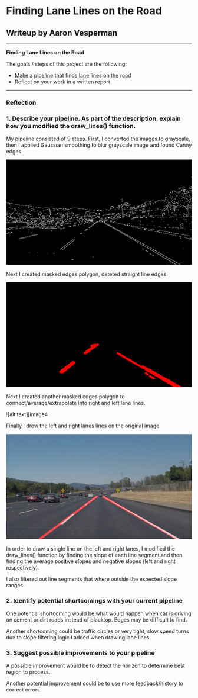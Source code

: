 # **Finding Lane Lines on the Road** 

## Writeup by Aaron Vesperman



---

**Finding Lane Lines on the Road**

The goals / steps of this project are the following:
* Make a pipeline that finds lane lines on the road
* Reflect on your work in a written report


[//]: # (Image References)

[image1]: ./examples/grayscale.jpg "Grayscale"

[image2]: ./test_images_output/color_edges_solidWhiteCurve.jpg "color_edges"

[image3]: ./test_images_output/line_image_solidWhiteCurve.jpg "line segments"

[image4]: ./test_images_output/line_extended_image_solidWhiteCurve.jpg "line extended"

[image5]: ./test_images_output/solidWhiteCurve.jpg "color image"


---

### Reflection

### 1. Describe your pipeline. As part of the description, explain how you modified the draw_lines() function.

My pipeline consisted of 9 steps. First, I converted the images to grayscale, then I applied Gaussian smoothing to blur grayscale image and found Canny edges.

![alt text][image2]

Next I created masked edges polygon, deteted straight line edges. 

![alt text][image3]

Next I created another masked edges polygon to connect/average/extrapolate into right and left lane lines. 

![alt text][image4

Finally I drew the left and right lanes lines on the original image.

![alt text][image5]


In order to draw a single line on the left and right lanes, I modified the draw_lines() function by finding the slope of each line segment and then finding the average positive slopes and negative slopes (left and right respectively).

I also filtered out line segments that where outside the expected slope ranges.


### 2. Identify potential shortcomings with your current pipeline


One potential shortcoming would be what would happen when car is driving on cement or dirt roads instead of blacktop. Edges may be difficult to find. 

Another shortcoming could be traffic circles or very tight, slow speed turns due to slope filtering logic I added when drawing lane lines.


### 3. Suggest possible improvements to your pipeline

A possible improvement would be to detect the horizon to determine best region to process.

Another potential improvement could be to use more feedback/history to correct errors.

